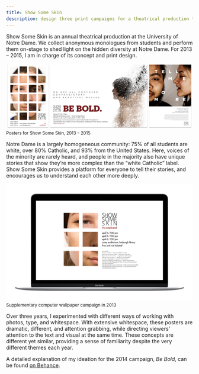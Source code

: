 ```yaml
---
title: Show Some Skin
description: design three print campaigns for a theatrical production that’s dramatic, different, and show a focus on self-expression and storytelling
---
```


Show Some Skin is an annual theatrical production at the University of Notre Dame. We collect anonymous monologues from students and perform them on-stage to shed light on the hidden diversity at Notre Dame. For 2013 – 2015, I am in charge of its concept and print design.

![](/images/portfolio-assets/sss-posters.png)
<small class="img-caption">Posters for Show Some Skin, 2013 – 2015</small>

Notre Dame is a largely homogeneous community: 75% of all students are white, over 80% Catholic, and 93% from the United States. Here, voices of the minority are rarely heard, and people in the majority also have unique stories that show they’re more complex than the “white Catholic” label. Show Some Skin provides a platform for everyone to tell their stories, and encourages us to understand each other more deeply.

![](/images/portfolio-assets/sss-wallpaper.png)
<small class="img-caption">Supplementary computer wallpaper campaign in 2013</small>

Over three years, I experimented with different ways of working with photos, type, and whitespace. With extensive whitespace, these posters are dramatic, different, and attention grabbing, while directing viewers’ attention to the text and visual at the same time. These concepts are different yet similar, providing a sense of familiarity despite the very different themes each year.

A detailed explanation of my ideation for the 2014 campaign, *Be Bold*, can be found [on Behance](https://www.behance.net/gallery/14317767/Show-Some-Skin-Be-Bold).
